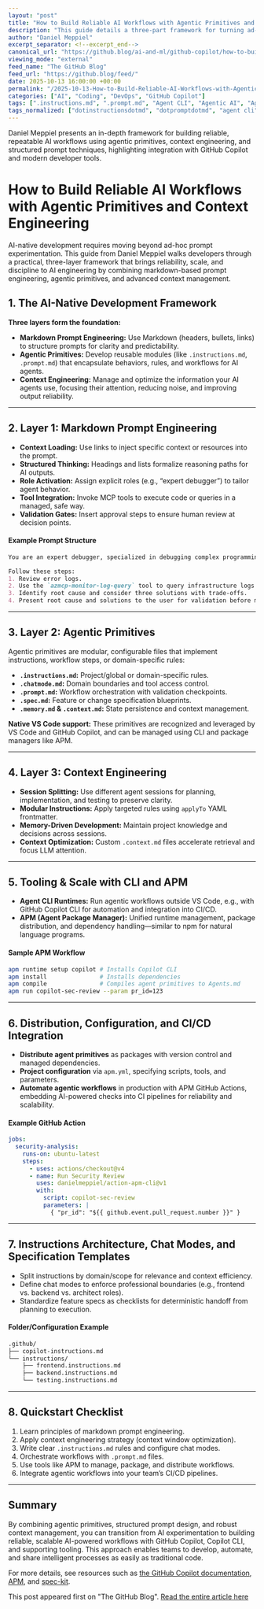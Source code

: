 ```yaml
---
layout: "post"
title: "How to Build Reliable AI Workflows with Agentic Primitives and Context Engineering"
description: "This guide details a three-part framework for turning ad-hoc AI experimentation into systematic, reliable engineering practice within developer workflows. It explains the foundations of agentic primitives, context engineering, and markdown-based prompt engineering, emphasizing their integration with GitHub Copilot, Copilot CLI, and VS Code for building repeatable AI-powered software development processes."
author: "Daniel Meppiel"
excerpt_separator: <!--excerpt_end-->
canonical_url: "https://github.blog/ai-and-ml/github-copilot/how-to-build-reliable-ai-workflows-with-agentic-primitives-and-context-engineering/"
viewing_mode: "external"
feed_name: "The GitHub Blog"
feed_url: "https://github.blog/feed/"
date: 2025-10-13 16:00:00 +00:00
permalink: "/2025-10-13-How-to-Build-Reliable-AI-Workflows-with-Agentic-Primitives-and-Context-Engineering.html"
categories: ["AI", "Coding", "DevOps", "GitHub Copilot"]
tags: [".instructions.md", ".prompt.md", "Agent CLI", "Agentic AI", "Agentic Primitives", "AI", "AI & ML", "APM", "CI/CD", "Coding", "Context Engineering", "DevOps", "GitHub CLI", "GitHub Copilot", "GitHub Copilot CLI", "Markdown Prompt Engineering", "MCP Tools", "Natural Language Programming", "News", "Prompt Engineering", "Specification Templates", "VS Code", "Workflow Automation"]
tags_normalized: ["dotinstructionsdotmd", "dotpromptdotmd", "agent cli", "agentic ai", "agentic primitives", "ai", "ai and ml", "apm", "cislashcd", "coding", "context engineering", "devops", "github cli", "github copilot", "github copilot cli", "markdown prompt engineering", "mcp tools", "natural language programming", "news", "prompt engineering", "specification templates", "vs code", "workflow automation"]
---
```


Daniel Meppiel presents an in-depth framework for building reliable, repeatable AI workflows using agentic primitives, context engineering, and structured prompt techniques, highlighting integration with GitHub Copilot and modern developer tools.<!--excerpt_end-->

# How to Build Reliable AI Workflows with Agentic Primitives and Context Engineering

AI-native development requires moving beyond ad-hoc prompt experimentation. This guide from Daniel Meppiel walks developers through a practical, three-layer framework that brings reliability, scale, and discipline to AI engineering by combining markdown-based prompt engineering, agentic primitives, and advanced context management.

## 1. The AI-Native Development Framework

**Three layers form the foundation:**

- **Markdown Prompt Engineering:** Use Markdown (headers, bullets, links) to structure prompts for clarity and predictability.
- **Agentic Primitives:** Develop reusable modules (like `.instructions.md`, `.prompt.md`) that encapsulate behaviors, rules, and workflows for AI agents.
- **Context Engineering:** Manage and optimize the information your AI agents use, focusing their attention, reducing noise, and improving output reliability.

---

## 2. Layer 1: Markdown Prompt Engineering

- **Context Loading:** Use links to inject specific context or resources into the prompt.
- **Structured Thinking:** Headings and lists formalize reasoning paths for AI outputs.
- **Role Activation:** Assign explicit roles (e.g., “expert debugger”) to tailor agent behavior.
- **Tool Integration:** Invoke MCP tools to execute code or queries in a managed, safe way.
- **Validation Gates:** Insert approval steps to ensure human review at decision points.

#### Example Prompt Structure

```markdown
You are an expert debugger, specialized in debugging complex programming issues.

Follow these steps:
1. Review error logs.
2. Use the `azmcp-monitor-log-query` tool to query infrastructure logs from Azure.
3. Identify root cause and consider three solutions with trade-offs.
4. Present root cause and solutions to the user for validation before making fixes.
```

---

## 3. Layer 2: Agentic Primitives

Agentic primitives are modular, configurable files that implement instructions, workflow steps, or domain-specific rules:

- **`.instructions.md`:** Project/global or domain-specific rules.
- **`.chatmode.md`:** Domain boundaries and tool access control.
- **`.prompt.md`:** Workflow orchestration with validation checkpoints.
- **`.spec.md`:** Feature or change specification blueprints.
- **`.memory.md` & `.context.md`:** State persistence and context management.

**Native VS Code support:** These primitives are recognized and leveraged by VS Code and GitHub Copilot, and can be managed using CLI and package managers like APM.

---

## 4. Layer 3: Context Engineering

- **Session Splitting:** Use different agent sessions for planning, implementation, and testing to preserve clarity.
- **Modular Instructions:** Apply targeted rules using `applyTo` YAML frontmatter.
- **Memory-Driven Development:** Maintain project knowledge and decisions across sessions.
- **Context Optimization:** Custom `.context.md` files accelerate retrieval and focus LLM attention.

---

## 5. Tooling & Scale with CLI and APM

- **Agent CLI Runtimes:** Run agentic workflows outside VS Code, e.g., with GitHub Copilot CLI for automation and integration into CI/CD.
- **APM (Agent Package Manager):** Unified runtime management, package distribution, and dependency handling—similar to npm for natural language programs.

#### Sample APM Workflow

```bash
apm runtime setup copilot # Installs Copilot CLI
apm install               # Installs dependencies
apm compile               # Compiles agent primitives to Agents.md
apm run copilot-sec-review --param pr_id=123
```

---

## 6. Distribution, Configuration, and CI/CD Integration

- **Distribute agent primitives** as packages with version control and managed dependencies.
- **Project configuration** via `apm.yml`, specifying scripts, tools, and parameters.
- **Automate agentic workflows** in production with APM GitHub Actions, embedding AI-powered checks into CI pipelines for reliability and scalability.

#### Example GitHub Action

```yaml
jobs:
  security-analysis:
    runs-on: ubuntu-latest
    steps:
      - uses: actions/checkout@v4
      - name: Run Security Review
        uses: danielmeppiel/action-apm-cli@v1
        with:
          script: copilot-sec-review
          parameters: |
            { "pr_id": "${{ github.event.pull_request.number }}" }
```

---

## 7. Instructions Architecture, Chat Modes, and Specification Templates

- Split instructions by domain/scope for relevance and context efficiency.
- Define chat modes to enforce professional boundaries (e.g., frontend vs. backend vs. architect roles).
- Standardize feature specs as checklists for deterministic handoff from planning to execution.

#### Folder/Configuration Example

```markdown
.github/
├── copilot-instructions.md
└── instructions/
    ├── frontend.instructions.md
    ├── backend.instructions.md
    └── testing.instructions.md
```

---

## 8. Quickstart Checklist

1. Learn principles of markdown prompt engineering.
2. Apply context engineering strategy (context window optimization).
3. Write clear `.instructions.md` rules and configure chat modes.
4. Orchestrate workflows with `.prompt.md` files.
5. Use tools like APM to manage, package, and distribute workflows.
6. Integrate agentic workflows into your team’s CI/CD pipelines.

---

## Summary

By combining agentic primitives, structured prompt design, and robust context management, you can transition from AI experimentation to building reliable, scalable AI-powered workflows with GitHub Copilot, Copilot CLI, and supporting tooling. This approach enables teams to develop, automate, and share intelligent processes as easily as traditional code.

For more details, see resources such as [the GitHub Copilot documentation](https://github.com/features/copilot), [APM](https://github.com/danielmeppiel/apm), and [spec-kit](https://github.com/github/spec-kit).

This post appeared first on "The GitHub Blog". [Read the entire article here](https://github.blog/ai-and-ml/github-copilot/how-to-build-reliable-ai-workflows-with-agentic-primitives-and-context-engineering/)
